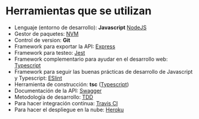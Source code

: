 # Herramientas que se utilizan

- Lenguaje (entorno de desarrollo): **Javascript** [NodeJS](https://nodejs.org/es/)
- Gestor de paquetes: [NVM](https://github.com/nvm-sh/nvm)
- Control de version: **Git**
- Framework para exportar la API: [Express](https://expressjs.com/)
- Framework para testeo: [Jest](https://jestjs.io/)
- Framework complementario para ayudar en el desarrollo web: [Typescript](https://www.typescriptlang.org/)
- Framework para seguir las buenas prácticas de desarrollo de Javascript y Typescript: [ESlint](https://eslint.org/)
- Herramienta de construcción: **tsc** ([Typescript](https://www.typescriptlang.org/docs/handbook/compiler-options.html))
- Documentación de la API: [Swagger](https://swagger.io/tools/swagger-ui/)
- Metodología de desarrollo: [TDD](https://es.wikipedia.org/wiki/Desarrollo_guiado_por_pruebas)
- Para hacer integración continua: [Travis CI](https://travis-ci.com/)
- Para hacer el despliegue en la nube: [Heroku](https://www.heroku.com/)